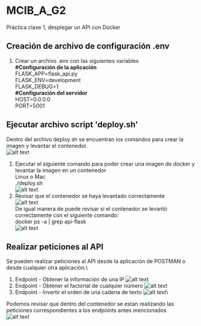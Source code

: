 # MCIB_A_G2
Práctica clase 1, desplegar un API con Docker

## Creación de archivo de configuración .env
1. Crear un archivo .env con las siguientes variables\
**#Configuración de la aplicación**\
FLASK_APP=flask_api.py \
FLASK_ENV=development \
FLASK_DEBUG=1 \
**#Configuración del servidor**\
HOST=0.0.0.0\
PORT=5001

## Ejecutar archivo script 'deploy.sh'
Dentro del archivo deploy.sh se encuentran los comandos para crear la imagen y levantar el contenedor.\
![alt text](<Captura de pantalla 2025-08-19 a la(s) 9.33.39 p.m..png>)
1. Ejecutar el siguiente comando para poder crear una imagen de docker y levantar la imagen en un contenedor\
Linux o Mac\
./deploy.sh\
![alt text](<Captura de pantalla 2025-08-19 a la(s) 9.34.41 p.m..png>)
2. Revisar que el contenedor se haya levantado correctamente\
![alt text](<Captura de pantalla 2025-08-19 a la(s) 9.34.59 p.m..png>)\
De igual manera de puede revisar si el contenedor se levantó correctamente con el siguiente comando:\
docker ps -a | grep api-flask\
![alt text](<Captura de pantalla 2025-08-19 a la(s) 9.55.09 p.m..png>)

## Realizar peticiones al API
Se pueden realizar peticiones al API desde la aplicación de POSTMAN o desde cualquier otra aplicación.\
1. Endpoint - Obtener la información de una IP
![alt text](<Captura de pantalla 2025-08-19 a la(s) 9.35.22 p.m..png>)
2. Endpoint - Obtener el factorial de cualquier número
![alt text](<Captura de pantalla 2025-08-19 a la(s) 9.36.02 p.m..png>)
3. Endpoint - Invertir el orden de una cadena de texto
![alt text](<Captura de pantalla 2025-08-19 a la(s) 9.36.29 p.m..png>)\

Podemos revisar que dentro del contenedor se estan realizando las peticiones correspondientes a los endpoints antes mencionados\
![alt text](<Captura de pantalla 2025-08-19 a la(s) 9.36.37 p.m..png>)
